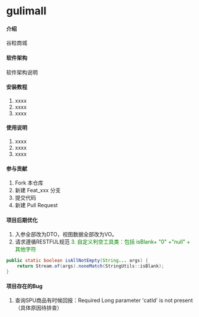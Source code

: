 # gulimall

#### 介绍
谷粒商城

#### 软件架构
软件架构说明


#### 安装教程

1.  xxxx
2.  xxxx
3.  xxxx

#### 使用说明

1.  xxxx
2.  xxxx
3.  xxxx

#### 参与贡献

1.  Fork 本仓库
2.  新建 Feat_xxx 分支
3.  提交代码
4.  新建 Pull Request

#### 项目后期优化
1. 入参全部改为DTO，视图数据全部改为VO。
2. 请求遵循RESTFUL规范
<font color=green>3. 自定义判空工具类：包括 isBlank+ "0" +"null" + 其他字符 </font>   

```java
public static boolean isAllNotEmpty(String... args) {
    return Stream.of(args).noneMatch(StringUtils::isBlank);
}
```


#### 项目存在的Bug
1. 查询SPU商品有时候回报：Required Long parameter 'catId' is not present（具体原因待排查）